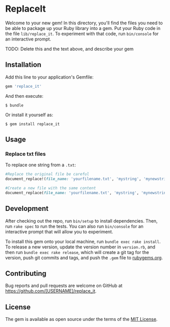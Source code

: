 # ReplaceIt

Welcome to your new gem! In this directory, you'll find the files you need to be able to package up your Ruby library into a gem. Put your Ruby code in the file `lib/replace_it`. To experiment with that code, run `bin/console` for an interactive prompt.

TODO: Delete this and the text above, and describe your gem

## Installation

Add this line to your application's Gemfile:

```ruby
gem 'replace_it'
```

And then execute:

    $ bundle

Or install it yourself as:

    $ gem install replace_it

## Usage

### Replace txt files

To replace one string from a `.txt`:

```ruby
#Replace the original file be careful
document_replace!(file_name: 'yourfilename.txt', 'mystring', 'mynewstring')

#Create a new file with the same content
document_replace(file_name: 'yourfilename.txt', 'mystring', 'mynewstring')
```


## Development

After checking out the repo, run `bin/setup` to install dependencies. Then, run `rake spec` to run the tests. You can also run `bin/console` for an interactive prompt that will allow you to experiment.

To install this gem onto your local machine, run `bundle exec rake install`. To release a new version, update the version number in `version.rb`, and then run `bundle exec rake release`, which will create a git tag for the version, push git commits and tags, and push the `.gem` file to [rubygems.org](https://rubygems.org).

## Contributing

Bug reports and pull requests are welcome on GitHub at https://github.com/[USERNAME]/replace_it.


## License

The gem is available as open source under the terms of the [MIT License](http://opensource.org/licenses/MIT).
